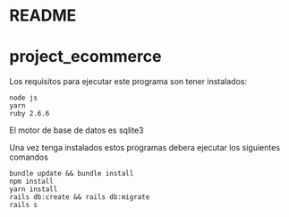 # README
# project_ecommerce

Los requisitos para ejecutar este programa son tener instalados:
```
node js
yarn
ruby 2.6.6
```
El motor de base de datos es sqlite3

Una vez tenga instalados estos programas debera ejecutar los siguientes comandos
```
bundle update && bundle install
npm install
yarn install
rails db:create && rails db:migrate
rails s
```

